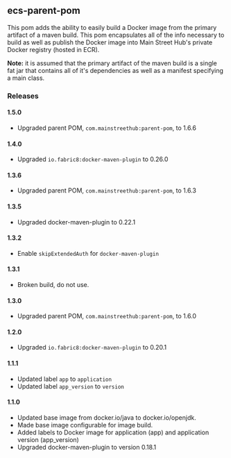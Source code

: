 ## ecs-parent-pom
This pom adds the ability to easily build a Docker image from the primary
artifact of a maven build.  This pom encapsulates all of the info necessary to
build as well as publish the Docker image into Main Street Hub's private Docker
registry (hosted in ECR).

**Note:** it is assumed that the primary artifact of the maven build is a single
fat jar that contains all of it's dependencies as well as a manifest specifying
a main class.

### Releases

#### 1.5.0
* Upgraded parent POM, `com.mainstreethub:parent-pom`, to 1.6.6

#### 1.4.0
* Upgraded `io.fabric8:docker-maven-plugin` to 0.26.0

#### 1.3.6
* Upgraded parent POM, `com.mainstreethub:parent-pom`, to 1.6.3

#### 1.3.5
* Upgraded docker-maven-plugin to 0.22.1

#### 1.3.2
* Enable `skipExtendedAuth` for `docker-maven-plugin`

#### 1.3.1
* Broken build, do not use.

#### 1.3.0
* Upgraded parent POM, `com.mainstreethub:parent-pom`, to 1.6.0

#### 1.2.0
* Upgraded `io.fabric8:docker-maven-plugin` to 0.20.1

#### 1.1.1
* Updated label `app` to `application`
* Updated label `app_version` to `version`

#### 1.1.0
* Updated base image from docker.io/java to docker.io/openjdk.
* Made base image configurable for image build.
* Added labels to Docker image for application (app) and application version (app_version)
* Upgraded docker-maven-plugin to version 0.18.1
